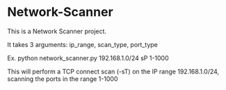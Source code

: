 # Network-Scanner

This is a Network Scanner project.



It takes 3 arguments:  ip_range, scan_type, port_type



Ex. python network_scanner.py 192.168.1.0/24 sP 1-1000



This will perform a TCP connect scan (-sT) on the IP range 192.168.1.0/24, scanning the ports in the range 1-1000
